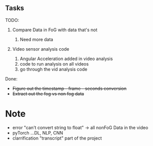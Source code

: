## Tasks
TODO: 

1. Compare Data in FoG with data that's not
    1. Need more data

2. Video sensor analysis code
    1. Angular Acceleration added in video analysis
    2. code to run analysis on all videos
    3. go through the vid analysis code

Done:
* ~~Figure out the timestamp - frame - seconds conversion~~
* ~~Extract out the fog vs non fog data~~

# Note
* error "can't convert string to float" -> all nonFoG Data in the video
* pyTorch ...DL, NLP, CNN
* clarrification "transcript" part of the project
